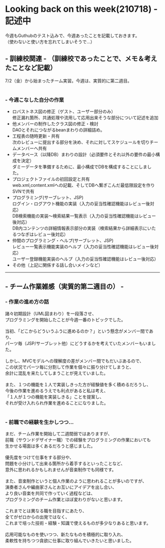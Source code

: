 # Looking back on this week(210718) - 記述中  
今週もGuthubのテスト込みで、今週あったことを記載しておきます。  
（使わないと使い方を忘れてしまいそうで...）

## - 訓練校関連 - （訓練校であったことで、メモ＆考えたことなど記載）
7/2（金）から始まったチーム実習。今週は、実質的に第二週目。  
<br>

### - 今週こなした自分の作業
- ロバストネス図の修正（ゲスト、ユーザー部分のみ）  
修正漏れ箇所、共通処理や流用して応用出来そうな部分について記述を追加
- 他メンバーの制作したクラス図の修正・検討  
DAOとそれにつながるbeanまわりの詳細詰め。
- 工程表の随時更新・共有  
次のレビューに提出する部分を決め、それに対してスケジュールを切りチームメンバーへ共有
- データベース（以降DB）まわりの設計（必須要件とそれ以外の要件の最小構成を決定）  
ダミーデータを準備するために、最小構成でDBを構成することにしました。
- プロジェクトファイルの初回設定と共有  
web.xml,content.xmlへの記載、そしてDBへ繋ぎこんだ最低限設定を作りSVNで共有
- プログラミング(サーブレット、JSP)  
ログイン・ログアウト機能の実装（入力の妥当性確認機能はレビュー後対応）  
DB検索機能の実装～検索結果一覧表示（入力の妥当性確認機能はレビュー後対応）  
DB内コンテンツの詳細情報表示部分の実装（検索結果から詳細表示にいたるつなぎはレビュー後対応）
- 仲間のプログラミング・ヘルプ(サーブレット、JSP)  
レビュー一覧表示機能実装のヘルプ（入力の妥当性確認機能はレビュー後対応）  
ユーザー登録機能実装のヘルプ（入力の妥当性確認機能はレビュー後対応）  
- その他（上記に関係する話し合いメインなど）  

<hr>

## - チーム作業雑感（実質的第二週目の） -  
### - 作業の進め方の話
諸々初期設計（UML図まわり）を一段落させ、  
プログラミングを開始したことが今週一番のトピックでした。  
<br>
当初、「どこからどういうふうに進めるのか？」という懸念がメンバー間であり、  
パーツ毎（JSP/サーブレット他）にどうするかを考えていたメンバーもいました。  
<br>
しかし、MVCモデルへの理解度の差がメンバー間でもだいぶあるので、  
この状況でパーツ毎に分割して作業を個々に振り分けてしまうと、   
余計に混乱を来たしてしまうことが見えていました。  
<br>
また、１つの機能を１人で実装しきった方が経験値を多く積めるだろうし、  
今後の作業を進めるうえでも利点があると私は考え、  
「１人が１つの機能を実装しきる」ことを提案し、  
それが受け入れられ作業を進めることになりました。  
<br>

### - 前職での経験を生かしつつ...
まだ、チーム作業を開始して二週間弱ではありますが、  
前職（サウンドデザイナー職）での経験をプログラミングの作業においても  
生かせる場面は多くあるだろうと感じました。  
<br>
優先度をつけて仕事をする部分や、  
問題を小分けして出来る箇所から着手するといったことなど、  
意外に思われるかもしれませんが音楽制作でも同様です。  
<br>
また、音楽制作というと個人作業のように思われることが多いのですが、  
演奏者さんや編曲家さんとお互いにアイデアを出し合い、  
より良い音楽を共同で作っていく過程などは、  
プログラミングのチーム作業とほぼ変わりがないと思います。  
<br>
これまでとは異なる職を目指すにあたり、  
全てがゼロからの出発ではなく、  
これまで培った技術・経験・知識で使えるものが多少なりあると思います。
<br>  
応用可能なものを使いつつ、新たなものを積極的に取り入れ、  
柔軟性を持ちつつ貪欲に仕事に取り組んでいきたいと思いました。
